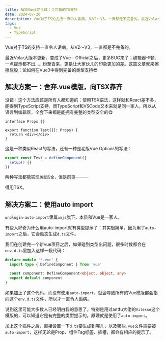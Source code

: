 ```yaml
---
title: 解锁Vue3完全体：全完备的TS支持
date: 2024-07-26
description: Vue对于TS的支持一直令人诟病，从V2～V3，一直都是不完备的。最近Volar大版本更新，变成了Vue - Official之后，更多BUG来了；编辑器卡顿、一点提示都不出......纷至沓来，更是让大家伙儿的印象更加差。这篇文章就来擦擦屁股：论如何在Vue3中得到完备的类型支持😎
tags:
  - Vue
  - TypeScript
---
```


Vue对于TS的支持一直令人诟病，从V2～V3，一直都是不完备的。

最近Volar大版本更新，变成了Vue - Official之后，更多BUG来了；编辑器卡顿、一点提示都不出......纷至沓来，更是让大家伙儿的印象更加的差。这篇文章就来擦擦屁股：论如何在Vue3中得到完备的类型支持😎

## 解决方案一：舍弃.vue模版，向TSX靠齐

没错！这个方法应该是所有人都知道的：使用TSX语法，这样就和React差不多，能得到TypeScript支持，而TypeScript和VSCode又本来就是同一家人，所以从语言到编辑器，全套下来都是能拥有完整的类型安全的😋

```tsx
interface Props {}

export function Test({}: Props) {
  return <div></div>
}
```
这是一种类似React的写法，还有一种是老版Vue Options的写法：
```ts
export const Test = defineComponent({
  setup() {}
})
```
两种写法都能实现`类型安全`，但是前提———

得用TSX。

## 解决方案二：使用auto import

`unplugin-auto-import`隶属`unjs`旗下，本质和Vue是一家人。

有些人好奇为什么用auto-import就有类型提示了：其实很简单，因为用了`auto-import`之后，它会动态生成`d.ts`文件。

我们在创建完一个新vue项目之后，如果碰到类型出问题，很多时候都会在`env.d.ts`里加入这样一段代码：

```ts
declare module '*.vue' {
  import type { DefineComponent } from 'vue'

  const component: DefineComponent<object, object, any>
  export default component
}
```

如果加上了这个代码，而没有使用`auto-import`，就会导致所有的Vue模版都会指向这个`env.d.ts`文件，所以才一直令人诟病。

说到这里可能大多数人已经明白我的意思了，特别是用过antfu大佬的`Vitesse`这个模版的，可以知道它是有完整的类型提示的，原理就是使用了`auto-import`。

加上这个插件之后，直接设置一下`d.ts`要生成到哪儿，以及哪些`.vue`文件需要被`auto-import`，这样无论是Prop、组件Tag标签、插槽，都会有相应的提示了。
